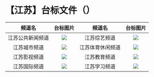 # 【江苏】台标文件（）
|频道名|台标图片|频道名|台标图片|
|:---:|:---:|:---:|:---:|
|江苏公共新闻频道|<img src="https://raw.githubusercontent.com/wanglindl/TVLogo/main/img/Jiangsu1.png">|江苏综艺频道|<img src="https://raw.githubusercontent.com/wanglindl/TVLogo/main/img/Jiangsu3.png">|
|江苏城市频道|<img src="https://raw.githubusercontent.com/wanglindl/TVLogo/main/img/Jiangsu2.png">|江苏体育休闲频道|<img src="https://raw.githubusercontent.com/wanglindl/TVLogo/main/img/Jiangsu5.png">|
|江苏影视频道|<img src="https://raw.githubusercontent.com/wanglindl/TVLogo/main/img/Jiangsu4.png">|江苏教育频道|<img src="https://raw.githubusercontent.com/wanglindl/TVLogo/main/img/Jiangsu7.png">|
|江苏国际频道|<img src="https://raw.githubusercontent.com/wanglindl/TVLogo/main/img/Jiangsu6.png">|江苏学习频道|<img src="https://raw.githubusercontent.com/wanglindl/TVLogo/main/img/Jiangsu8.png">|
